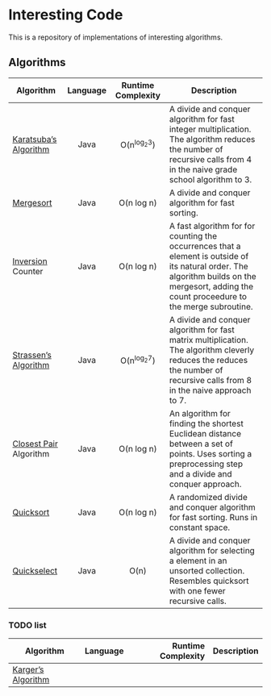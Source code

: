 # Interesting Code
This is a repository of implementations of interesting algorithms.

## Algorithms
| Algorithm                                                                              | Language        | Runtime Complexity              | Description                                                                                                                                                                                   |
| -------------------------------------------------------------------------------------- | :-------------: | :-----------------------------: | ------------------                                                                                                                                                                            |
| [Karatsuba’s Algorithm](http://en.wikipedia.org/wiki/Karatsuba_algorithm)              | Java            | O(n<sup>log<sub>2</sub>3</sup>) | A divide and conquer algorithm for fast integer multiplication. The algorithm reduces the number of recursive calls from 4 in the naive grade school algorithm to 3.                          |
| [Mergesort](http://en.wikipedia.org/wiki/Merge_sort)                                   | Java            | O(n log n)                      | A divide and conquer algorithm for fast sorting.                                                                                                                                              |
| [Inversion](http://en.wikipedia.org/wiki/Inversion_%28discrete_mathematics%29) Counter | Java            | O(n log n)                      | A fast algorithm for for counting the occurrences that a element is outside of its natural order. The algorithm builds on the mergesort, adding the count proceedure to the merge subroutine. |
| [Strassen’s Algorithm](http://en.wikipedia.org/wiki/Strassen_algorithm)                | Java            | O(n<sup>log<sub>2</sub>7</sup>) | A divide and conquer algorithm for fast matrix multiplication. The algorithm cleverly reduces the reduces the number of recursive calls from 8 in the naive approach to 7.                    |
| [Closest Pair](http://en.wikipedia.org/wiki/Closest_pair_of_points_problem) Algorithm  | Java            | O(n log n)                      | An algorithm for finding the shortest Euclidean distance between a set of points. Uses sorting a preprocessing step and a divide and conquer approach.                                        |
| [Quicksort](http://en.wikipedia.org/wiki/Quicksort)                                    | Java            | O(n log n)                      | A randomized divide and conquer algorithm for fast sorting. Runs in constant space.                                                                                                           |
| [Quickselect](http://en.wikipedia.org/wiki/Quickselect)                                | Java            | O(n)                            | A divide and conquer algorithm for selecting a element in an unsorted collection. Resembles quicksort with one fewer recursive calls.                                                         |

### TODO list
| Algorithm                                                                              | Language        | Runtime Complexity | Description                     |
| -------------------------------------------------------------------------------------- | :-------------: | -----------------: | ------------------------------: |
| [Karger’s Algorithm](http://en.wikipedia.org/wiki/Karger%27s_algorithm)                |                 |                    |                                 |

